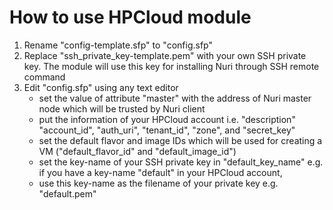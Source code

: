 How to use HPCloud module
=========================

1. Rename "config-template.sfp" to "config.sfp"
2. Replace "ssh_private_key-template.pem" with your own SSH private
   key. The module will use this key for installing Nuri through
   SSH remote command
3. Edit "config.sfp" using any text editor
	- set the value of attribute "master" with the address of Nuri
     master node which will be trusted by Nuri client
	- put the information of your HPCloud account i.e. "description"
	  "account_id", "auth_uri", "tenant_id", "zone", and
	  "secret_key"
	- set the default flavor and image IDs which will be used for
	  creating a VM ("default_flavor_id" and "default_image_id")
	- set the key-name of your SSH private key in "default_key_name"
     e.g. if you have a key-name "default" in your HPCloud account,
	- use this key-name as the filename of your private key
	  e.g. "default.pem"
